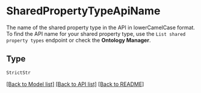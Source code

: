 # SharedPropertyTypeApiName

The name of the shared property type in the API in lowerCamelCase format. To find the API name for your
shared property type, use the `List shared property types` endpoint or check the **Ontology Manager**.


## Type
```python
StrictStr
```


[[Back to Model list]](../../../README.md#models-v1-link) [[Back to API list]](../../../README.md#documentation-for-api-endpoints) [[Back to README]](../../../README.md)
